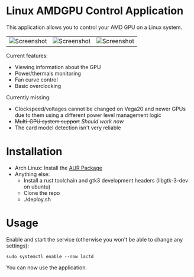 # Linux AMDGPU Control Application

This application allows you to control your AMD GPU on a Linux system.

|                                              |                                              |                                             |
|----------------------------------------------|----------------------------------------------|---------------------------------------------|
|![Screenshot](https://i.imgur.com/MdLYQTz.png)|![Screenshot](https://i.imgur.com/frnZskA.png)|![Screenshot](https://i.imgur.com/TM2VyUb.png)
 

Current features:

- Viewing information about the GPU
- Power/thermals monitoring
- Fan curve control
- Basic overclocking

Currently missing:
- Clockspeed/voltages cannot be changed on Vega20 and newer GPUs due to them using a different power level management logic
- <s>Multi-GPU system support</s> *Should work now*
- The card model detection isn't very reliable

# Installation

- Arch Linux: Install the [AUR Package](https://aur.archlinux.org/packages/lact-git/)
- Anything else:
    - Install a rust toolchain and gtk3 development headers (libgtk-3-dev on ubuntu)
    - Clone the repo
    - ./deploy.sh

# Usage

Enable and start the service (otherwise you won't be able to change any settings):
```
sudo systemctl enable --now lactd
```
You can now use the application.
